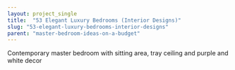 ```yaml
---
layout: project_single
title:  "53 Elegant Luxury Bedrooms (Interior Designs)"
slug: "53-elegant-luxury-bedrooms-interior-designs"
parent: "master-bedroom-ideas-on-a-budget"
---
```

Contemporary master bedroom with sitting area, tray ceiling and purple and white decor